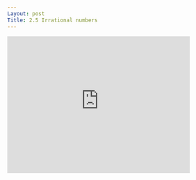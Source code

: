 ```yaml
---
Layout: post
Title: 2.5 Irrational numbers 
---
```

<iframe width="420" height="315" src="https://www.youtube.com/embed/lz2oVU29kAE" frameborder="0" allowfullscreen></iframe>
